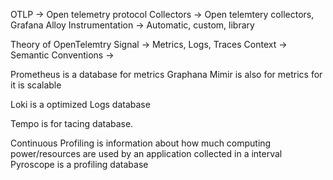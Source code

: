 


OTLP -> Open telemetry protocol
Collectors -> Open telemtery collectors, Grafana Alloy
Instrumentation -> Automatic, custom, library

Theory of OpenTelemtry
Signal -> Metrics, Logs, Traces
Context ->
Semantic Conventions ->



Prometheus is a database for metrics
Graphana Mimir is also for metrics for it is scalable



Loki is a optimized Logs database




Tempo is for tacing database.





Continuous Profiling is information about how much computing power/resources are used by an application collected in a interval
Pyroscope is a profiling database

